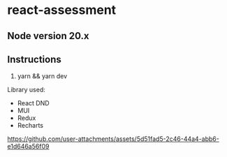 # react-assessment

## Node version 20.x

## Instructions

1. yarn && yarn dev


Library used:
- React DND
- MUI
- Redux
- Recharts
  

https://github.com/user-attachments/assets/5d51fad5-2c46-44a4-abb6-e1d646a56f09

